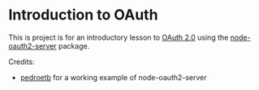 # Introduction to OAuth

This is project is for an introductory lesson to [OAuth 2.0](https://oauth.net/2/) using the [node-oauth2-server](https://github.com/oauthjs/node-oauth2-server) package.

Credits:
- [pedroetb](https://github.com/pedroetb/node-oauth2-server) for a working example of node-oauth2-server
